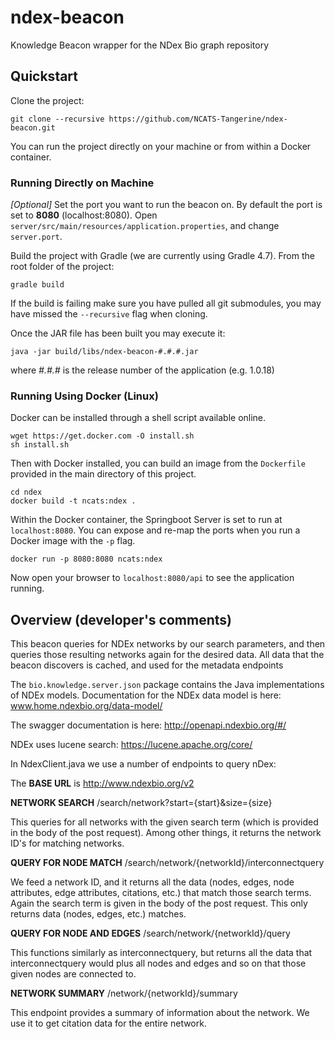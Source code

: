 # ndex-beacon #

Knowledge Beacon wrapper for the NDex Bio graph repository

## Quickstart

Clone the project:

```shell
git clone --recursive https://github.com/NCATS-Tangerine/ndex-beacon.git
```

You can run the project directly on your machine or from within a Docker container.

### Running Directly on Machine

*[Optional]* Set the port you want to run the beacon on. By default the port is set to **8080** (localhost:8080). Open `server/src/main/resources/application.properties`, and change `server.port`.

Build the project with Gradle (we are currently using Gradle 4.7). From the root folder of the project:

```shell
gradle build
```
If the build is failing make sure you have pulled all git submodules, you may have missed the `--recursive` flag when cloning.

Once the JAR file has been built you may execute it:

```shell
java -jar build/libs/ndex-beacon-#.#.#.jar
```

where *#.#.#* is the release number of the application (e.g. 1.0.18)

### Running Using Docker (Linux) ##

Docker can be installed through a shell script available online.

```shell
wget https://get.docker.com -O install.sh
sh install.sh
```
Then with Docker installed, you can build an image from the `Dockerfile` provided in the main directory of this project.

```shell
cd ndex
docker build -t ncats:ndex .
```

Within the Docker container, the Springboot Server is set to run at `localhost:8080`. You can expose and re-map the ports when you run a Docker image with the `-p` flag.

```shell
docker run -p 8080:8080 ncats:ndex
```

Now open your browser to `localhost:8080/api` to see the application running.

## Overview (developer's comments)

This beacon queries for NDEx networks by our search parameters, and then queries those resulting networks again for the desired data. All data that the beacon discovers is cached, and used for the metadata endpoints

The `bio.knowledge.server.json` package contains the Java implementations of NDEx models. Documentation for the NDEx data model is here: www.home.ndexbio.org/data-model/

The swagger documentation is here: http://openapi.ndexbio.org/#/

NDEx uses lucene search: https://lucene.apache.org/core/

In NdexClient.java we use a number of endpoints to query nDex:

The **BASE URL** is http://www.ndexbio.org/v2

**NETWORK SEARCH** /search/network?start={start}&size={size}

This queries for all networks with the given search term (which is provided in the body of the post request). Among other things, it returns the network ID's for matching networks.

**QUERY FOR NODE MATCH** /search/network/{networkId}/interconnectquery

We feed a network ID, and it returns all the data (nodes, edges, node attributes, edge attributes, citations, etc.) that match those search terms. Again the search term is given in the body of the post request. This only returns data (nodes, edges, etc.) matches.

**QUERY FOR NODE AND EDGES** /search/network/{networkId}/query

This functions similarly as interconnectquery, but returns all the data that interconnectquery would plus all nodes and edges and so on that those given nodes are connected to.

**NETWORK SUMMARY** /network/{networkId}/summary

This endpoint provides a summary of information about the network. We use it to get citation data for the entire network.
